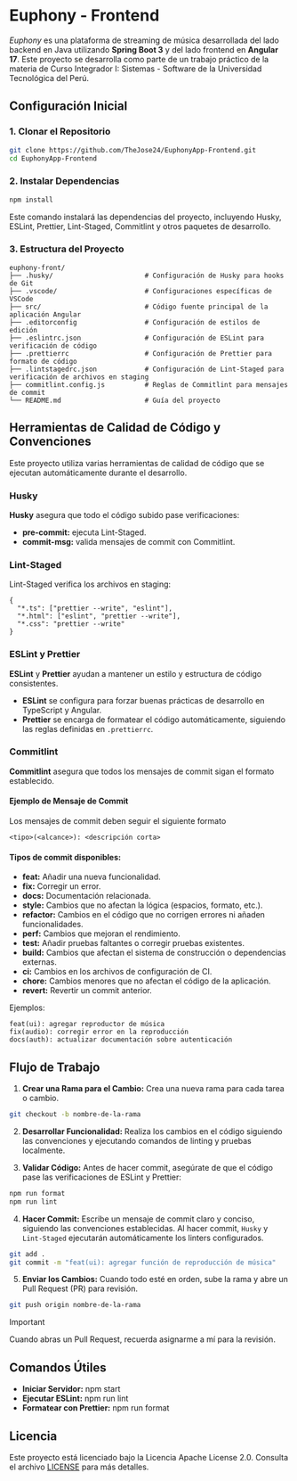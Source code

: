 # Euphony - Frontend

_Euphony_ es una plataforma de streaming de música desarrollada del lado backend en Java utilizando **Spring Boot 3** y del lado frontend en **Angular 17**. Este proyecto se desarrolla como parte de un trabajo práctico de la materia de Curso Integrador I: Sistemas - Software de la Universidad Tecnológica del Perú.


## Configuración Inicial

### 1. Clonar el Repositorio
```bash
git clone https://github.com/TheJose24/EuphonyApp-Frontend.git
cd EuphonyApp-Frontend
```

### 2. Instalar Dependencias

```bash
npm install
```

Este comando instalará las dependencias del proyecto, incluyendo Husky, ESLint, Prettier, Lint-Staged, Commitlint y otros paquetes de desarrollo.


### 3. Estructura del Proyecto

```plaintext
euphony-front/
├── .husky/                       # Configuración de Husky para hooks de Git
├── .vscode/                      # Configuraciones específicas de VSCode
├── src/                          # Código fuente principal de la aplicación Angular
├── .editorconfig                 # Configuración de estilos de edición
├── .eslintrc.json                # Configuración de ESLint para verificación de código
├── .prettierrc                   # Configuración de Prettier para formato de código
├── .lintstagedrc.json            # Configuración de Lint-Staged para verificación de archivos en staging
├── commitlint.config.js          # Reglas de Commitlint para mensajes de commit
└── README.md                     # Guía del proyecto
```


## Herramientas de Calidad de Código y Convenciones

Este proyecto utiliza varias herramientas de calidad de código que se ejecutan automáticamente durante el desarrollo.

### Husky

**Husky** asegura que todo el código subido pase verificaciones:

- **pre-commit:** ejecuta Lint-Staged.
- **commit-msg:** valida mensajes de commit con Commitlint.

### Lint-Staged

Lint-Staged verifica los archivos en staging:
```
{
  "*.ts": ["prettier --write", "eslint"],
  "*.html": ["eslint", "prettier --write"],
  "*.css": "prettier --write"
}
```

### ESLint y Prettier

**ESLint** y **Prettier** ayudan a mantener un estilo y estructura de código consistentes.

- **ESLint** se configura para forzar buenas prácticas de desarrollo en TypeScript y Angular.
- **Prettier** se encarga de formatear el código automáticamente, siguiendo las reglas definidas en `.prettierrc`.


### Commitlint

**Commitlint** asegura que todos los mensajes de commit sigan el formato establecido.

#### Ejemplo de Mensaje de Commit
Los mensajes de commit deben seguir el siguiente formato

```plaintext
<tipo>(<alcance>): <descripción corta>
```

#### Tipos de commit disponibles:

- **feat:** Añadir una nueva funcionalidad.
- **fix:** Corregir un error.
- **docs:** Documentación relacionada.
- **style:** Cambios que no afectan la lógica (espacios, formato, etc.).
- **refactor:** Cambios en el código que no corrigen errores ni añaden funcionalidades.
- **perf:** Cambios que mejoran el rendimiento.
- **test:** Añadir pruebas faltantes o corregir pruebas existentes.
- **build:** Cambios que afectan el sistema de construcción o dependencias externas.
- **ci:** Cambios en los archivos de configuración de CI.
- **chore:** Cambios menores que no afectan el código de la aplicación.
- **revert:** Revertir un commit anterior.

Ejemplos:

```plaintext
feat(ui): agregar reproductor de música
fix(audio): corregir error en la reproducción
docs(auth): actualizar documentación sobre autenticación
```

## Flujo de Trabajo

1. **Crear una Rama para el Cambio:** Crea una nueva rama para cada tarea o cambio.

```bash
git checkout -b nombre-de-la-rama
```

2. **Desarrollar Funcionalidad:** Realiza los cambios en el código siguiendo las convenciones y ejecutando comandos de linting y pruebas localmente.

3. **Validar Código:** Antes de hacer commit, asegúrate de que el código pase las verificaciones de ESLint y Prettier:

```bash
npm run format
npm run lint
```

4. **Hacer Commit:** Escribe un mensaje de commit claro y conciso, siguiendo las convenciones establecidas. Al hacer commit, `Husky` y `Lint-Staged` ejecutarán automáticamente los linters configurados.

```bash
git add .
git commit -m "feat(ui): agregar función de reproducción de música"
```

5. **Enviar los Cambios:** Cuando todo esté en orden, sube la rama y abre un Pull Request (PR) para revisión.

```bash
git push origin nombre-de-la-rama
```

>[!IMPORTANT]
>Cuando abras un Pull Request, recuerda asignarme a mí para la revisión.


## Comandos Útiles

- **Iniciar Servidor:** npm start
- **Ejecutar ESLint:** npm run lint
- **Formatear con Prettier:** npm run format


## Licencia

Este proyecto está licenciado bajo la Licencia Apache License 2.0. Consulta el archivo [LICENSE](https://github.com/TheJose24/EuphonyApp-Frontend/blob/master/LICENSE.md) para más detalles.